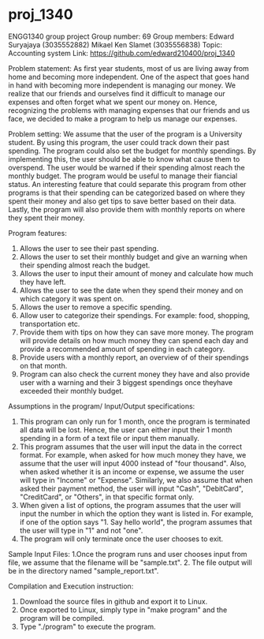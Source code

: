 # proj_1340
ENGG1340 group project
Group number: 69
Group members:
  Edward Suryajaya (3035552882)
  Mikael Ken Slamet (3035556838)
Topic: Accounting system
Link: https://github.com/edward210400/proj_1340

Problem statement: As first year students, most of us are living away from home and becoming more independent. One of the aspect that goes hand in hand with becoming more independent is managing our money. We realize that our friends and ourselves find it difficult to manage our expenses and often forget what we spent our money on. Hence, recognizing the problems with managing expenses that our friends and us face, we decided to make a program to help us manage our expenses. 

Problem setting:
We assume that the user of the program is a University student. By using this program, the user could track down their past spending. The program could also set the budget for monthly spendings. By implementing this, the user should be able to know what cause them to overspend. The user would be warned if their spending almost reach the monthly budget. The program would be useful to manage their fiancial status. An interesting feature that could separate this program from other programs is that their spending can be categorized based on where they spent their money and also get tips to save better based on their data. Lastly, the program will also provide them with monthly reports on where they spent their money.

Program features:
  1. Allows the user to see their past spending.
  2. Allows the user to set their monthly budget and give an warning when their spending almost reach the budget.
  3. Allows the user to input their amount of money and calculate how much they have left.
  4. Allows the user to see the date when they spend their money and on which category it was spent on.
  6. Allows the user to remove a specific spending.
  7. Allow user to categorize their spendings. For example: food, shopping, transportation etc. 
  8. Provide them with tips on how they can save more money. The program will provide details on how much money they can spend each day and provide a recommended amount of spending in each category.
  9. Provide users with a monthly report, an overview of of their spendings on that month. 
  10. Program can also check the current money they have and also provide user with a warning and their 3 biggest spendings once theyhave exceeded their monthly budget.
   
 Assumptions in the program/ Input/Output specifications:
 1. This program can only run for 1 month, once the program is terminated all data will be lost. Hence, the user can either input their 1 month spending in a form of a text file or input them manually.
 2. This program assumes that the user will input the data in the correct format. For example, when asked for how much money they have, we assume that the user will input 4000 instead of "four thousand". Also, when asked whether it is an income or expense, we assume the user will type in "Income" or "Expense". Similarly, we also assume that when asked their payment method, the user will input "Cash", "DebitCard", "CreditCard", or "Others", in that specific format only.
 3. When given a list of options, the program assumes that the user will input the number in which the option they want is listed in. For example, if one of the option says "1. Say hello world", the program assumes that the user will type in "1" and not "one".
 4. The program will only terminate once the user chooses to exit.
 
 Sample Input Files:
1.Once the program runs and user chooses input from file, we assume that the filename will be "sample.txt".
2. The file output will be in the directory named "sample_report.txt".

 Compilation and Execution instruction:
 1. Download the source files in github and export it to Linux.
 2. Once exported to Linux, simply type in "make program" and the program will be compiled.
 3. Type "./program" to execute the program.
 
